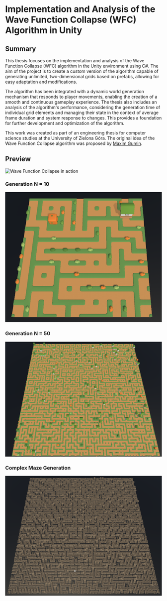 
# Implementation and Analysis of the Wave Function Collapse (WFC) Algorithm in Unity

## Summary

This thesis focuses on the implementation and analysis of the Wave Function Collapse (WFC) algorithm in the Unity environment using C#. The aim of the project is to create a custom version of the algorithm capable of generating unlimited, two-dimensional grids based on prefabs, allowing for easy adaptation and modifications.

The algorithm has been integrated with a dynamic world generation mechanism that responds to player movements, enabling the creation of a smooth and continuous gameplay experience. The thesis also includes an analysis of the algorithm's performance, considering the generation time of individual grid elements and managing their state in the context of average frame duration and system response to changes. This provides a foundation for further development and optimization of the algorithm.

This work was created as part of an engineering thesis for computer science studies at the University of Zielona Góra. The original idea of the Wave Function Collapse algorithm was proposed by [Maxim Gumin](https://github.com/mxgmn/WaveFunctionCollapse).

## Preview

![Wave Function Collapse in action](Images/Demo.gif)

### Generation N = 10 

![Toon Generation N = 10 ](Images/ToonGeneration.png)

### Generation N = 50

![Toon Generation N = 50 ](Images/ToonGeneration50.png)

### Complex Maze Generation

![Maze Generation N = 50 ](Images/Maze50.png)